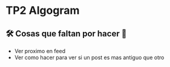 # TP2 Algogram

## 🛠 Cosas que faltan por hacer 🚀

- Ver proximo en feed
- Ver como hacer para ver si un post es mas antiguo que otro